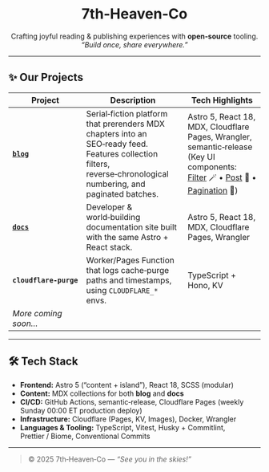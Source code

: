 <!-- .github/README.md – Organization profile -->
<!--
<p align="center">
  <img src="https://raw.githubusercontent.com/7th-heaven-co/assets/main/logo.svg" width="180" alt="7th‑Heaven‑Co logo">
</p>
-->
<h1 align="center">7th‑Heaven‑Co</h1>

<p align="center">
  Crafting joyful reading & publishing experiences with <strong>open‑source</strong> tooling.<br>
  <em>“Build once, share everywhere.”</em>
</p>

<!--
<p align="center">
  <a href="https://github.com/7th-heaven-co/blog/actions"><img src="https://img.shields.io/github/actions/workflow/status/7th-heaven-co/blog/ci.yml?branch=main&label=CI" alt="CI status"></a>
  <a href="https://7th-heaven.blog"><img src="https://img.shields.io/website?down_color=red&down_message=offline&up_color=brightgreen&up_message=online&url=https%3A%2F%2F7th-heaven.blog" alt="Site status"></a>
  <a href="https://img.shields.io/badge/performance-100%25-brightgreen" alt="Lighthouse Perf 100"></a>
  <a href="https://github.com/7th-heaven-co/.github/blob/main/CODE_OF_CONDUCT.md"><img src="https://img.shields.io/badge/conduct-respect-brightgreen" alt="Code of Conduct"></a>
  <a href="https://github.com/7th-heaven-co/blob/main/LICENSE"><img src="https://img.shields.io/github/license/7th-heaven-co/blog" alt="License"></a>
</p>
-->
---
## ✨ Our Projects

| Project | Description | Tech Highlights |
|---------|-------------|-----------------|
| **[`blog`](https://github.com/7th-heaven-co/blog)** | Serial‑fiction platform that prerenders MDX chapters into an SEO‑ready feed. Features collection filters, reverse‑chronological numbering, and paginated batches. | Astro 5, React 18, MDX, Cloudflare Pages, Wrangler, semantic‑release <br/> (Key UI components: [Filter](https://github.com/7th-heaven-co/blog/blob/main/src/components/blog/filter.tsx) 🪄 • [Post](https://github.com/7th-heaven-co/blog/blob/main/src/components/blog/posts/Post.tsx) 📰 • [Pagination](https://github.com/7th-heaven-co/blog/blob/main/src/components/blog/pagination/Pagination.tsx) 🔢) |
| **[`docs`](https://github.com/7th-heaven-co/docs)** | Developer & world‑building documentation site built with the same Astro + React stack. | Astro 5, React 18, MDX, Cloudflare Pages, Wrangler |
| **`cloudflare‑purge`** | Worker/Pages Function that logs cache‑purge paths and timestamps, using `CLOUDFLARE_*` envs. | TypeScript + Hono, KV |
| _More coming soon…_ | | |

---

## 🛠 Tech Stack

- **Frontend:** Astro 5 (“content + island”), React 18, SCSS (modular)  
- **Content:** MDX collections for both **blog** and **docs**  
- **CI/CD:** GitHub Actions, semantic‑release, Cloudflare Pages (weekly Sunday 00:00 ET production deploy)  
- **Infrastructure:** Cloudflare (Pages, KV, Images), Docker, Wrangler  
- **Languages & Tooling:** TypeScript, Vitest, Husky + Commitlint, Prettier / Biome, Conventional Commits

---
<!--
## 💬 Community & Support

- **Discord:** `discord.gg/7th-heaven`
- **Issues:** Use the issue tracker in the relevant repo.
- **Twitter/X:** [@7thHeavenCo](https://x.com/7thHeavenCo)

---
-->
> © 2025 7th‑Heaven‑Co — *“See you in the skies!”*

<!--

**Here are some ideas to get you started:**

🙋‍♀️ A short introduction - what is your organization all about?
🌈 Contribution guidelines - how can the community get involved?
👩‍💻 Useful resources - where can the community find your docs? Is there anything else the community should know?
🍿 Fun facts - what does your team eat for breakfast?
🧙 Remember, you can do mighty things with the power of [Markdown](https://docs.github.com/github/writing-on-github/getting-started-with-writing-and-formatting-on-github/basic-writing-and-formatting-syntax)

-->
